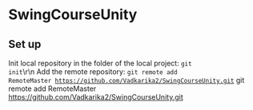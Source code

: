 # SwingCourseUnity
## Set up
Init local repository in the folder of the local project: <code>git init</code>\r\n
Add the remote repository: <code>git remote add RemoteMaster https://github.com/Vadkarika2/SwingCourseUnity.git</code>
git remote add RemoteMaster https://github.com/Vadkarika2/SwingCourseUnity.git

